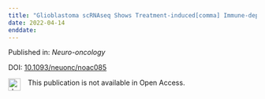 ```yaml
---
title: "Glioblastoma scRNAseq Shows Treatment-induced[comma] Immune-dependent Rise In Mesenchymal Cancer Cells[comma] and Structural Variants in Distal Neural Stem Cells."
date: 2022-04-14
enddate:
---
```


Published in: *Neuro-oncology*

DOI: [10.1093/neuonc/noac085](https://doi.org/10.1093/neuonc/noac085)

<img src="https://upload.wikimedia.org/wikipedia/commons/thumb/0/0e/Closed_Access_logo_transparent.svg/1200px-Closed_Access_logo_transparent.svg.png" alt="drawing" width="25" align="left"/> &nbsp;&nbsp;&nbsp;This publication is not available in Open Access.


